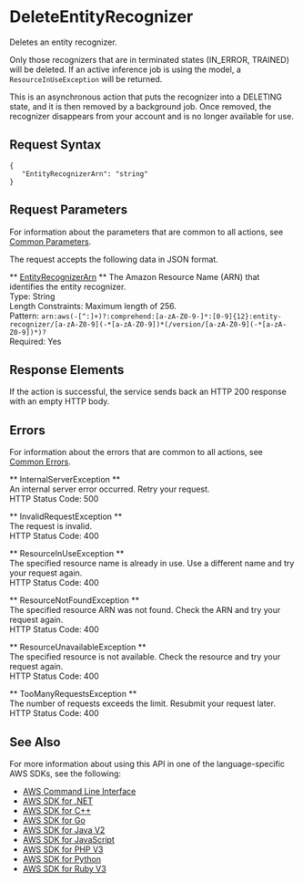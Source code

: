 # DeleteEntityRecognizer<a name="API_DeleteEntityRecognizer"></a>

Deletes an entity recognizer\.

Only those recognizers that are in terminated states \(IN\_ERROR, TRAINED\) will be deleted\. If an active inference job is using the model, a `ResourceInUseException` will be returned\.

This is an asynchronous action that puts the recognizer into a DELETING state, and it is then removed by a background job\. Once removed, the recognizer disappears from your account and is no longer available for use\. 

## Request Syntax<a name="API_DeleteEntityRecognizer_RequestSyntax"></a>

```
{
   "EntityRecognizerArn": "string"
}
```

## Request Parameters<a name="API_DeleteEntityRecognizer_RequestParameters"></a>

For information about the parameters that are common to all actions, see [Common Parameters](CommonParameters.md)\.

The request accepts the following data in JSON format\.

 ** [EntityRecognizerArn](#API_DeleteEntityRecognizer_RequestSyntax) **   <a name="comprehend-DeleteEntityRecognizer-request-EntityRecognizerArn"></a>
The Amazon Resource Name \(ARN\) that identifies the entity recognizer\.  
Type: String  
Length Constraints: Maximum length of 256\.  
Pattern: `arn:aws(-[^:]+)?:comprehend:[a-zA-Z0-9-]*:[0-9]{12}:entity-recognizer/[a-zA-Z0-9](-*[a-zA-Z0-9])*(/version/[a-zA-Z0-9](-*[a-zA-Z0-9])*)?`   
Required: Yes

## Response Elements<a name="API_DeleteEntityRecognizer_ResponseElements"></a>

If the action is successful, the service sends back an HTTP 200 response with an empty HTTP body\.

## Errors<a name="API_DeleteEntityRecognizer_Errors"></a>

For information about the errors that are common to all actions, see [Common Errors](CommonErrors.md)\.

 ** InternalServerException **   
An internal server error occurred\. Retry your request\.  
HTTP Status Code: 500

 ** InvalidRequestException **   
The request is invalid\.  
HTTP Status Code: 400

 ** ResourceInUseException **   
The specified resource name is already in use\. Use a different name and try your request again\.  
HTTP Status Code: 400

 ** ResourceNotFoundException **   
The specified resource ARN was not found\. Check the ARN and try your request again\.  
HTTP Status Code: 400

 ** ResourceUnavailableException **   
The specified resource is not available\. Check the resource and try your request again\.  
HTTP Status Code: 400

 ** TooManyRequestsException **   
The number of requests exceeds the limit\. Resubmit your request later\.  
HTTP Status Code: 400

## See Also<a name="API_DeleteEntityRecognizer_SeeAlso"></a>

For more information about using this API in one of the language\-specific AWS SDKs, see the following:
+  [AWS Command Line Interface](https://docs.aws.amazon.com/goto/aws-cli/comprehend-2017-11-27/DeleteEntityRecognizer) 
+  [AWS SDK for \.NET](https://docs.aws.amazon.com/goto/DotNetSDKV3/comprehend-2017-11-27/DeleteEntityRecognizer) 
+  [AWS SDK for C\+\+](https://docs.aws.amazon.com/goto/SdkForCpp/comprehend-2017-11-27/DeleteEntityRecognizer) 
+  [AWS SDK for Go](https://docs.aws.amazon.com/goto/SdkForGoV1/comprehend-2017-11-27/DeleteEntityRecognizer) 
+  [AWS SDK for Java V2](https://docs.aws.amazon.com/goto/SdkForJavaV2/comprehend-2017-11-27/DeleteEntityRecognizer) 
+  [AWS SDK for JavaScript](https://docs.aws.amazon.com/goto/AWSJavaScriptSDK/comprehend-2017-11-27/DeleteEntityRecognizer) 
+  [AWS SDK for PHP V3](https://docs.aws.amazon.com/goto/SdkForPHPV3/comprehend-2017-11-27/DeleteEntityRecognizer) 
+  [AWS SDK for Python](https://docs.aws.amazon.com/goto/boto3/comprehend-2017-11-27/DeleteEntityRecognizer) 
+  [AWS SDK for Ruby V3](https://docs.aws.amazon.com/goto/SdkForRubyV3/comprehend-2017-11-27/DeleteEntityRecognizer) 